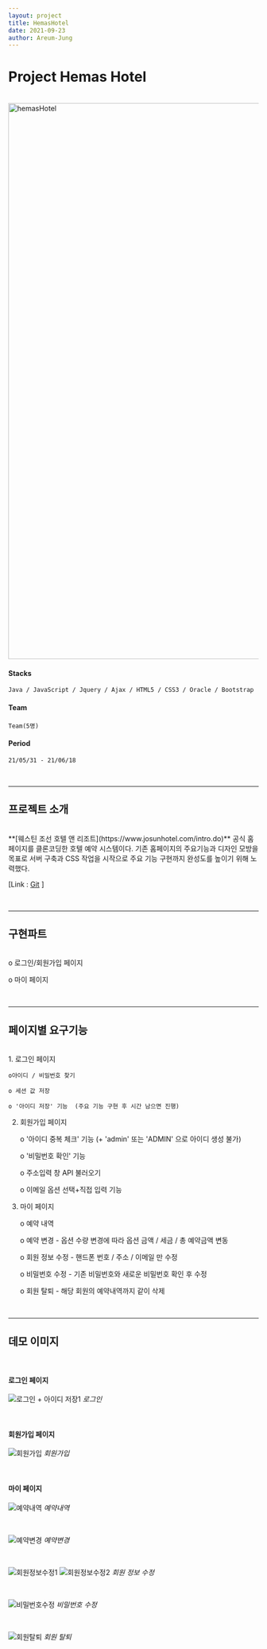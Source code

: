 ```yaml
---
layout: project
title: HemasHotel
date: 2021-09-23
author: Areum-Jung
---
```


# **Project Hemas Hotel**

<br>

<img width="1120" alt="hemasHotel" src="https://user-images.githubusercontent.com/78872071/134557835-18f3f1fc-1cc9-4f32-9f25-f606256d6f51.PNG">
  
<br>

#### **Stacks**

    Java / JavaScript / Jquery / Ajax / HTML5 / CSS3 / Oracle / Bootstrap

#### **Team**
  
    Team(5명)

#### **Period**

    21/05/31 - 21/06/18

<br>

---

## **프로젝트 소개**  
<br>
**[웨스틴 조선 호텔 앤 리조트](https://www.josunhotel.com/intro.do)** 공식 홈페이지를 클론코딩한 호텔 예약 시스템이다. 기존 홈페이지의 주요기능과 디자인 모방을 목표로 서버 구축과 CSS 작업을 시작으로 주요 기능 구현까지 완성도를 높이기 위해 노력했다. 

<br>

[Link : [Git](https://github.com/areumyy/JSP_TeamProject "hemasHotel link") ]

<br>

---
## **구현파트**  
<br>
  ο 로그인/회원가입 페이지  

  ο 마이 페이지

<br>

---
## **페이지별 요구기능**  
<br>
1. 로그인 페이지  

    ο아이디 / 비밀번호 찾기  

    ο 세션 값 저장  

    ο '아이디 저장' 기능  (주요 기능 구현 후 시간 남으면 진행)  

2. 회원가입 페이지  

    ο '아이디 중복 체크' 기능 (+ 'admin' 또는 'ADMIN' 으로 아이디 생성 불가)  

    ο '비밀번호 확인' 기능  

    ο 주소입력 창 API 불러오기  

    ο 이메일 옵션 선택+직접 입력 기능  

3. 마이 페이지  

    ο 예약 내역  

    ο 예약 변경 - 옵션 수량 변경에 따라 옵션 금액 / 세금 / 총 예약금액 변동  

    ο 회원 정보 수정 - 핸드폰 번호 / 주소 / 이메일 만 수정  

    ο 비밀번호 수정 - 기존 비밀번호와 새로운 비밀번호 확인 후 수정  

    ο 회원 탈퇴 - 해당 회원의 예약내역까지 같이 삭제  

    <br>

---
## **데모 이미지**  
<br>

#### **로그인 페이지**
![로그인 + 아이디 저장1](https://user-images.githubusercontent.com/78872071/134597645-f808de2a-8c6b-4834-8bb5-a687887a6df5.PNG)
*로그인*

<br>

#### **회원가입 페이지**
![회원가입](https://user-images.githubusercontent.com/78872071/134597683-6a7222d5-e6fc-4a91-8212-d3fb4741d814.png)
*회원가입*

<br>

#### **마이 페이지**  
![예약내역](https://user-images.githubusercontent.com/78872071/134597772-a846245b-d80d-4770-a40a-e87f5aedb508.PNG)
*예약내역*

<br>

![예약변경](https://user-images.githubusercontent.com/78872071/134597796-8df0a610-08a8-4379-ac2d-1be25dadb34f.PNG)
*예약변경*

<br>

![회원정보수정1](https://user-images.githubusercontent.com/78872071/134597877-86b0fa79-c82e-41a3-b128-ea7135f83444.PNG)
![회원정보수정2](https://user-images.githubusercontent.com/78872071/134597880-e7dd64bd-5401-442d-8812-302b72bdeeaa.PNG)
*회원 정보 수정*

<br>

![비밀번호수정](https://user-images.githubusercontent.com/78872071/134597911-cdd395e0-ddfe-4402-ab53-5f21b6e2ba57.PNG)
*비밀번호 수정*

<br>

![회원탈퇴](https://user-images.githubusercontent.com/78872071/134597916-af1ae0ea-abaa-43de-8a89-34981cef08c1.PNG)
*회원 탈퇴*
